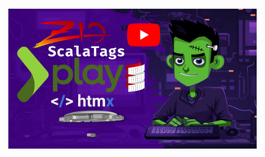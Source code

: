 [![Watch on YouTube](resources/thumbnail_youtube.jpg)](https://www.youtube.com/watch?v=4EUpiCTVM1c "Watch on YouTube")
